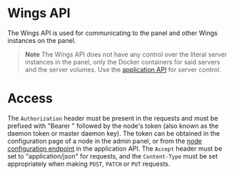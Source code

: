 # Wings API

The Wings API is used for communicating to the panel and other Wings instances on the panel.

> **Note**
> The Wings API does not have any control over the literal server instances in the panel, only the Docker containers for said servers and the server volumes. Use the [application API](/pterodactyl/application/README.md) for server control.

# Access

The `Authorization` header must be present in the requests and must be prefixed with "Bearer " followed by the node's token (also known as the daemon token or master daemon key). The token can be obtained in the configuration page of a node in the admin panel, or from the [node configuration endpoint](/pterodactyl/application/nodes.md#get-nodesidconfiguration) in the application API. The `Accept` header must be set to "application/json" for requests, and the `Content-Type` must be set appropriately when making `POST`, `PATCH` or `PUT` requests.
